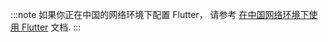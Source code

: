 :::note
如果你正在中国的网络环境下配置 Flutter，
请参考 [在中国网络环境下使用 Flutter][] 文档.
:::

[在中国网络环境下使用 Flutter]: /community/china